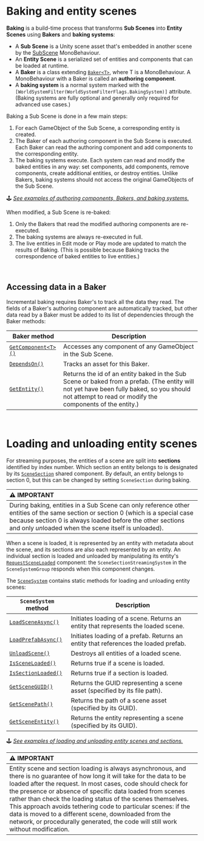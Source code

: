 # Baking and entity scenes

**Baking** is a build-time process that transforms **Sub Scenes** into **Entity Scenes** using **Bakers** and **baking systems**:

- A **Sub Scene** is a Unity scene asset that's embedded in another scene by the [SubScene](https://docs.unity3d.com/Packages/com.unity.entities@latest?subfolder=/api/Unity.Entities.SubScene.html) MonoBehaviour.
- An **Entity Scene** is a serialized set of entities and components that can be loaded at runtime.
- A **Baker** is a class extending [`Baker<T>`](https://docs.unity3d.com/Packages/com.unity.entities@latest?subfolder=/api/Unity.Entities.Baker-1.html), where T is a MonoBehaviour. A MonoBehaviour with a Baker is called an **authoring component**.
- A **baking system** is a normal system marked with the `[WorldSystemFilter(WorldSystemFilterFlags.BakingSystem)]` attribute. (Baking systems are fully optional and generally only required for advanced use cases.)

Baking a Sub Scene is done in a few main steps:

1. For each GameObject of the Sub Scene, a corresponding entity is created.
2. The Baker of each authoring component in the Sub Scene is executed. Each Baker can read the authoring component and add components to the corresponding entity.
2. The baking systems execute. Each system can read and modify the baked entities in any way: set components, add components, remove components, create additional entities, or destroy entities. Unlike Bakers, baking systems should not access the original GameObjects of the Sub Scene.

&#x1F579; *[See examples of authoring components, Bakers, and baking systems.](./examples/baking.md)*

When modified, a Sub Scene is re-baked:

1. Only the Bakers that read the modified authoring components are re-executed.
1. The baking systems are always re-executed in full.
1. The live entities in Edit mode or Play mode are updated to match the results of Baking. (This is possible because Baking tracks the correspondence of baked entities to live entities.)

<br>

## Accessing data in a Baker

Incremental baking requires Baker's to track all the data they read. The fields of a Baker's authoring component are automatically tracked, but other data read by a Baker must be added to its list of dependencies through the Baker methods:

|**Baker method**|**Description**|
|---|---|
| [`GetComponent<T>()`]() | Accesses any component of any GameObject in the Sub Scene. |
| [`DependsOn()`]() | Tracks an asset for this Baker. |
| [`GetEntity()`]() | Returns the id of an entity baked in the Sub Scene or baked from a prefab. (The entity will not yet have been fully baked, so you should not attempt to read or modify the components of the entity.) |

<br>

# Loading and unloading entity scenes

For streaming purposes, the entities of a scene are split into **sections** identified by index number. Which section an entity belongs to is designated by its [`SceneSection`]() shared component. By default, an entity belongs to section 0, but this can be changed by setting `SceneSection` during baking.

| &#x26A0; IMPORTANT |
| :- |
| During baking, entities in a Sub Scene can only reference other entities of the same section or section 0 (which is a special case because section 0 is always loaded before the other sections and only *un*loaded when the scene itself is unloaded). |

When a scene is loaded, it is represented by an entity with metadata about the scene, and its sections are also each represented by an entity. An individual section is loaded and unloaded by manipulating its entity's [`RequestSceneLoaded`](https://docs.unity3d.com/Packages/com.unity.entities@latest?subfolder=/api/Unity.Entities.ICleanupComponent.html) component: the `SceneSectionStreamingSystem` in the `SceneSystemGroup` responds when this component changes.

The [`SceneSystem`](https://docs.unity3d.com/Packages/com.unity.entities@latest?subfolder=/api/Unity.Entities.SceneSystem.html) contains static methods for loading and unloading entity scenes:

|**`SceneSystem` method**|**Description**|
|---|---|
| [`LoadSceneAsync()`](https://docs.unity3d.com/Packages/com.unity.entities@latest?subfolder=/api/Unity.Entities.ISharedComponent.html) | Initiates loading of a scene. Returns an entity that represents the loaded scene. |
| [`LoadPrefabAsync()`](https://docs.unity3d.com/Packages/com.unity.entities@latest?subfolder=/api/Unity.Entities.ICleanupComponent.html)  | Initiates loading of a prefab. Returns an entity that references the loaded prefab. |
| [`UnloadScene()`](https://docs.unity3d.com/Packages/com.unity.entities@latest?subfolder=/api/Unity.Entities.ICleanupComponent.html)  | Destroys all entities of a loaded scene. |
| [`IsSceneLoaded()`](https://docs.unity3d.com/Packages/com.unity.entities@latest?subfolder=/api/Unity.Entities.IComponentData.html) | Returns true if a scene is loaded. |
| [`IsSectionLoaded()`](https://docs.unity3d.com/Packages/com.unity.entities@latest?subfolder=/api/Unity.Entities.IBufferElementData.html) | Returns true if a section is loaded. |
| [`GetSceneGUID()`](https://docs.unity3d.com/Packages/com.unity.entities@latest?subfolder=/api/Unity.Entities.ICleanupComponent.html)  | Returns the GUID representing a scene asset (specified by its file path). |
| [`GetScenePath()`](https://docs.unity3d.com/Packages/com.unity.entities@latest?subfolder=/api/Unity.Entities.ICleanupComponent.html)  | Returns the path of a scene asset (specified by its GUID). |
| [`GetSceneEntity()`](https://docs.unity3d.com/Packages/com.unity.entities@latest?subfolder=/api/Unity.Entities.ICleanupComponent.html)  | Returns the entity representing a scene (specified by its GUID). |

&#x1F579; *[See examples of loading and unloading entity scenes and sections.](./examples/baking.md#scene-loading)*

| &#x26A0; IMPORTANT |
| :- |
| Entity scene and section loading is always asynchronous, and there is no guarantee of how long it will take for the data to be loaded after the request. In most cases, code should check for the presence or absence of specific data loaded from scenes rather than check the loading status of the scenes themselves. This approach avoids tethering code to particular scenes: if the data is moved to a different scene, downloaded from the network, or procedurally generated, the code will still work without modification. |

<br>














